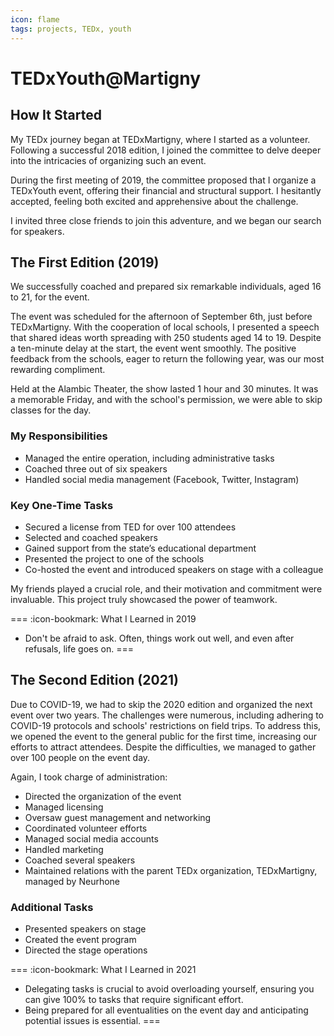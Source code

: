 ```yaml
---
icon: flame
tags: projects, TEDx, youth
---
```

# TEDxYouth@Martigny

## How It Started
My TEDx journey began at TEDxMartigny, where I started as a volunteer. Following a successful 2018 edition, I joined the committee to delve deeper into the intricacies of organizing such an event. 

During the first meeting of 2019, the committee proposed that I organize a TEDxYouth event, offering their financial and structural support. I hesitantly accepted, feeling both excited and apprehensive about the challenge.

I invited three close friends to join this adventure, and we began our search for speakers.

## The First Edition (2019)
We successfully coached and prepared six remarkable individuals, aged 16 to 21, for the event.

The event was scheduled for the afternoon of September 6th, just before TEDxMartigny. With the cooperation of local schools, I presented a speech that shared ideas worth spreading with 250 students aged 14 to 19. Despite a ten-minute delay at the start, the event went smoothly. The positive feedback from the schools, eager to return the following year, was our most rewarding compliment.

Held at the Alambic Theater, the show lasted 1 hour and 30 minutes. It was a memorable Friday, and with the school's permission, we were able to skip classes for the day.

### My Responsibilities
- Managed the entire operation, including administrative tasks
- Coached three out of six speakers
- Handled social media management (Facebook, Twitter, Instagram)

### Key One-Time Tasks
- Secured a license from TED for over 100 attendees
- Selected and coached speakers
- Gained support from the state’s educational department
- Presented the project to one of the schools
- Co-hosted the event and introduced speakers on stage with a colleague

My friends played a crucial role, and their motivation and commitment were invaluable. This project truly showcased the power of teamwork.

=== :icon-bookmark: What I Learned in 2019
- Don't be afraid to ask. Often, things work out well, and even after refusals, life goes on.
===

## The Second Edition (2021)
Due to COVID-19, we had to skip the 2020 edition and organized the next event over two years. The challenges were numerous, including adhering to COVID-19 protocols and schools' restrictions on field trips. To address this, we opened the event to the general public for the first time, increasing our efforts to attract attendees. Despite the difficulties, we managed to gather over 100 people on the event day.

Again, I took charge of administration:
- Directed the organization of the event
- Managed licensing
- Oversaw guest management and networking
- Coordinated volunteer efforts
- Managed social media accounts
- Handled marketing
- Coached several speakers
- Maintained relations with the parent TEDx organization, TEDxMartigny, managed by Neurhone

### Additional Tasks
- Presented speakers on stage
- Created the event program
- Directed the stage operations

=== :icon-bookmark: What I Learned in 2021
- Delegating tasks is crucial to avoid overloading yourself, ensuring you can give 100% to tasks that require significant effort.
- Being prepared for all eventualities on the event day and anticipating potential issues is essential.
===